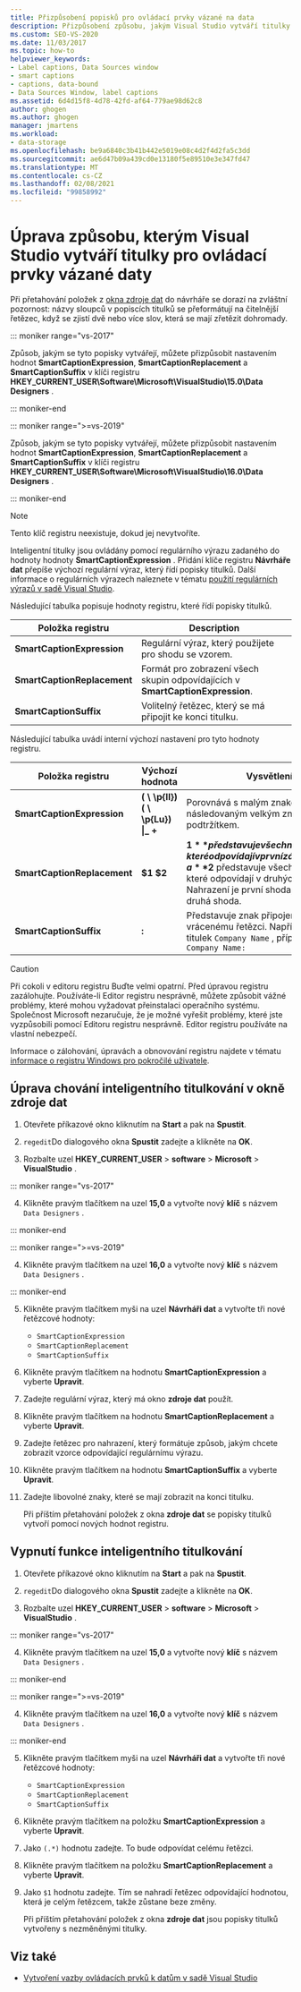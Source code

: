 ```yaml
---
title: Přizpůsobení popisků pro ovládací prvky vázané na data
description: Přizpůsobení způsobu, jakým Visual Studio vytváří titulky pro ovládací prvky vázané na data. Upravte chování inteligentního titulkování v okně zdroje dat. Vypnutí inteligentního titulkování
ms.custom: SEO-VS-2020
ms.date: 11/03/2017
ms.topic: how-to
helpviewer_keywords:
- Label captions, Data Sources window
- smart captions
- captions, data-bound
- Data Sources Window, label captions
ms.assetid: 6d4d15f8-4d78-42fd-af64-779ae98d62c8
author: ghogen
ms.author: ghogen
manager: jmartens
ms.workload:
- data-storage
ms.openlocfilehash: be9a6840c3b41b442e5019e08c4d2f4d2fa5c3dd
ms.sourcegitcommit: ae6d47b09a439cd0e13180f5e89510e3e347fd47
ms.translationtype: MT
ms.contentlocale: cs-CZ
ms.lasthandoff: 02/08/2021
ms.locfileid: "99858992"
---
```

# <a name="customize-how-visual-studio-creates-captions-for-data-bound-controls"></a>Úprava způsobu, kterým Visual Studio vytváří titulky pro ovládací prvky vázané daty

Při přetahování položek z [okna zdroje dat](add-new-data-sources.md#data-sources-window) do návrháře se dorazí na zvláštní pozornost: názvy sloupců v popiscích titulků se přeformátují na čitelnější řetězec, když se zjistí dvě nebo více slov, která se mají zřetězit dohromady.

::: moniker range="vs-2017"

Způsob, jakým se tyto popisky vytvářejí, můžete přizpůsobit nastavením hodnot **SmartCaptionExpression**, **SmartCaptionReplacement** a **SmartCaptionSuffix** v klíči registru **HKEY_CURRENT_USER\Software\Microsoft\VisualStudio\15.0\Data Designers** .

::: moniker-end

::: moniker range=">=vs-2019"

Způsob, jakým se tyto popisky vytvářejí, můžete přizpůsobit nastavením hodnot **SmartCaptionExpression**, **SmartCaptionReplacement** a **SmartCaptionSuffix** v klíči registru **HKEY_CURRENT_USER\Software\Microsoft\VisualStudio\16.0\Data Designers** .

::: moniker-end

> [!NOTE]
> Tento klíč registru neexistuje, dokud jej nevytvoříte.

Inteligentní titulky jsou ovládány pomocí regulárního výrazu zadaného do hodnoty hodnoty **SmartCaptionExpression** . Přidání klíče registru **Návrháře dat** přepíše výchozí regulární výraz, který řídí popisky titulků. Další informace o regulárních výrazech naleznete v tématu [použití regulárních výrazů v sadě Visual Studio](../ide/using-regular-expressions-in-visual-studio.md).

Následující tabulka popisuje hodnoty registru, které řídí popisky titulků.

|Položka registru|Description|
|-------------------|-----------------|
|**SmartCaptionExpression**|Regulární výraz, který použijete pro shodu se vzorem.|
|**SmartCaptionReplacement**|Formát pro zobrazení všech skupin odpovídajících v **SmartCaptionExpression**.|
|**SmartCaptionSuffix**|Volitelný řetězec, který se má připojit ke konci titulku.|

Následující tabulka uvádí interní výchozí nastavení pro tyto hodnoty registru.

|Položka registru|Výchozí hodnota|Vysvětlení|
|-------------------|-------------------|-----------------|
|**SmartCaptionExpression**|**( \\ \p{ll}) ( \\ \p{Lu}) &#124;_ +**|Porovnává s malým znakem následovaným velkým znakem nebo podtržítkem.|
|**SmartCaptionReplacement**|**$1 $2**|**$1** představuje všechny znaky, které odpovídají v první závorce výrazu, a **$2** představuje všechny znaky, které odpovídají v druhých závorkách. Nahrazení je první shoda, mezera a druhá shoda.|
|**SmartCaptionSuffix**|**:**|Představuje znak připojený ke vrácenému řetězci. Například pokud je titulek `Company Name` , přípona ho udělá `Company Name:`|

> [!CAUTION]
> Při cokoli v editoru registru Buďte velmi opatrní. Před úpravou registru zazálohujte. Používáte-li Editor registru nesprávně, můžete způsobit vážné problémy, které mohou vyžadovat přeinstalaci operačního systému. Společnost Microsoft nezaručuje, že je možné vyřešit problémy, které jste vyzpůsobili pomocí Editoru registru nesprávně. Editor registru používáte na vlastní nebezpečí.
>
> Informace o zálohování, úpravách a obnovování registru najdete v tématu [informace o registru Windows pro pokročilé uživatele](https://support.microsoft.com/help/256986/windows-registry-information-for-advanced-users).

## <a name="modify-the-smart-captioning-behavior-of-the-data-sources-window"></a>Úprava chování inteligentního titulkování v okně zdroje dat

1. Otevřete příkazové okno kliknutím na **Start** a pak na **Spustit**.

2. `regedit`Do dialogového okna **Spustit** zadejte a klikněte na **OK**.

3. Rozbalte uzel **HKEY_CURRENT_USER**  >  **software**  >  **Microsoft**  >  **VisualStudio** .

::: moniker range="vs-2017"

4. Klikněte pravým tlačítkem na uzel **15,0** a vytvořte nový **klíč** s názvem `Data Designers` .

::: moniker-end

::: moniker range=">=vs-2019"

4. Klikněte pravým tlačítkem na uzel **16,0** a vytvořte nový **klíč** s názvem `Data Designers` .

::: moniker-end

5. Klikněte pravým tlačítkem myši na uzel **Návrháři dat** a vytvořte tři nové řetězcové hodnoty:

    - `SmartCaptionExpression`
    - `SmartCaptionReplacement`
    - `SmartCaptionSuffix`

6. Klikněte pravým tlačítkem na hodnotu **SmartCaptionExpression** a vyberte **Upravit**.

7. Zadejte regulární výraz, který má okno **zdroje dat** použít.

8. Klikněte pravým tlačítkem na hodnotu **SmartCaptionReplacement** a vyberte **Upravit**.

9. Zadejte řetězec pro nahrazení, který formátuje způsob, jakým chcete zobrazit vzorce odpovídající regulárnímu výrazu.

10. Klikněte pravým tlačítkem na hodnotu **SmartCaptionSuffix** a vyberte **Upravit**.

11. Zadejte libovolné znaky, které se mají zobrazit na konci titulku.

    Při příštím přetahování položek z okna **zdroje dat** se popisky titulků vytvoří pomocí nových hodnot registru.

## <a name="turn-off-the-smart-captioning-feature"></a>Vypnutí funkce inteligentního titulkování

1. Otevřete příkazové okno kliknutím na **Start** a pak na **Spustit**.

2. `regedit`Do dialogového okna **Spustit** zadejte a klikněte na **OK**.

3. Rozbalte uzel **HKEY_CURRENT_USER**  >  **software**  >  **Microsoft**  >  **VisualStudio** .

::: moniker range="vs-2017"

4. Klikněte pravým tlačítkem na uzel **15,0** a vytvořte nový **klíč** s názvem `Data Designers` .

::: moniker-end

::: moniker range=">=vs-2019"

4. Klikněte pravým tlačítkem na uzel **16,0** a vytvořte nový **klíč** s názvem `Data Designers` .

::: moniker-end

5. Klikněte pravým tlačítkem myši na uzel **Návrháři dat** a vytvořte tři nové řetězcové hodnoty:

    - `SmartCaptionExpression`
    - `SmartCaptionReplacement`
    - `SmartCaptionSuffix`

6. Klikněte pravým tlačítkem na položku **SmartCaptionExpression** a vyberte **Upravit**.

7. Jako `(.*)` hodnotu zadejte. To bude odpovídat celému řetězci.

8. Klikněte pravým tlačítkem na položku **SmartCaptionReplacement** a vyberte **Upravit**.

9. Jako `$1` hodnotu zadejte. Tím se nahradí řetězec odpovídající hodnotou, která je celým řetězcem, takže zůstane beze změny.

    Při příštím přetahování položek z okna **zdroje dat** jsou popisky titulků vytvořeny s nezměněnými titulky.

## <a name="see-also"></a>Viz také

- [Vytvoření vazby ovládacích prvků k datům v sadě Visual Studio](../data-tools/bind-controls-to-data-in-visual-studio.md)
